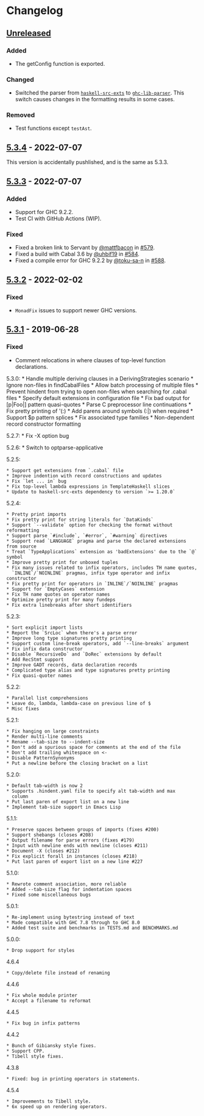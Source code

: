 # Changelog

## [Unreleased]

### Added

- The getConfig function is exported.

### Changed

- Switched the parser from [`haskell-src-exts`] to [`ghc-lib-parser`].
  This switch causes changes in the formatting results in some cases.

### Removed

- Test functions except `testAst`.

## [5.3.4] - 2022-07-07

This version is accidentally pushlished, and is the same as 5.3.3.

## [5.3.3] - 2022-07-07

### Added

- Support for GHC 9.2.2.
- Test CI with GitHub Actions (WIP).

### Fixed

- Fixed a broken link to Servant by [@mattfbacon] in [#579].
- Fixed a build with Cabal 3.6 by [@uhbif19] in [#584].
- Fixed a compile error for GHC 9.2.2 by [@toku-sa-n] in [#588].

## [5.3.2] - 2022-02-02

### Fixed

- `MonadFix` issues to support newer GHC versions.

## [5.3.1] - 2019-06-28

### Fixed

- Comment relocations in where clauses of top-level function declarations.

5.3.0:
    * Handle multiple deriving clauses in a DerivingStrategies scenario
    * Ignore non-files in findCabalFiles
    * Allow batch processing of multiple files
    * Prevent hindent from trying to open non-files when searching for
      .cabal files
    * Specify default extensions in configuration file
    * Fix bad output for [p|Foo|] pattern quasi-quotes
    * Parse C preprocessor line continuations
    * Fix pretty printing of '(:)
    * Add parens around symbols (:|) when required
    * Support $p pattern splices
    * Fix associated type families
    * Non-dependent record constructor formatting

5.2.7:
    * Fix -X option bug

5.2.6:
    * Switch to optparse-applicative

5.2.5:

    * Support get extensions from `.cabal` file
    * Improve indention with record constructions and updates
    * Fix `let ... in` bug
    * Fix top-level lambda expressions in TemplateHaskell slices
    * Update to haskell-src-exts dependency to version `>= 1.20.0`

5.2.4:

    * Pretty print imports
    * Fix pretty print for string literals for `DataKinds`
    * Support `--validate` option for checking the format without reformatting
    * Support parse `#include`, `#error`, `#warning` directives
    * Support read `LANGUAGE` pragma and parse the declared extensions from source
    * Treat `TypeApplications` extension as 'badExtensions' due to the `@` symbol
    * Improve pretty print for unboxed tuples
    * Fix many issues related to infix operators, includes TH name quotes,
      `INLINE`/`NOINLINE` pragmas, infix type operator and infix constructor
    * Fix pretty print for operators in `INLINE`/`NOINLINE` pragmas
    * Support for `EmptyCases` extension
    * Fix TH name quotes on operator names
    * Optimize pretty print for many fundeps
    * Fix extra linebreaks after short identifiers

5.2.3:

    * Sort explicit import lists
    * Report the `SrcLoc` when there's a parse error
    * Improve long type signatures pretty printing
    * Support custom line-break operators, add `--line-breaks` argument
    * Fix infix data constructor
    * Disable `RecursiveDo` and `DoRec` extensions by default
    * Add RecStmt support
    * Improve GADT records, data declaration records
    * Complicated type alias and type signatures pretty printing
    * Fix quasi-quoter names

5.2.2:

    * Parallel list comprehensions
    * Leave do, lambda, lambda-case on previous line of $
    * Misc fixes

5.2.1:

    * Fix hanging on large constraints
    * Render multi-line comments
    * Rename --tab-size to --indent-size
    * Don't add a spurious space for comments at the end of the file
    * Don't add trailing whitespace on <-
    * Disable PatternSynonyms
    * Put a newline before the closing bracket on a list

5.2.0:

    * Default tab-width is now 2
    * Supports .hindent.yaml file to specify alt tab-width and max
      column
    * Put last paren of export list on a new line
    * Implement tab-size support in Emacs Lisp

5.1.1:

    * Preserve spaces between groups of imports (fixes #200)
    * Support shebangs (closes #208)
    * Output filename for parse errors (fixes #179)
    * Input with newline ends with newline (closes #211)
    * Document -X (closes #212)
    * Fix explicit forall in instances (closes #218)
    * Put last paren of export list on a new line #227

5.1.0:

    * Rewrote comment association, more reliable
    * Added --tab-size flag for indentation spaces
    * Fixed some miscellaneous bugs

5.0.1:

    * Re-implement using bytestring instead of text
    * Made compatible with GHC 7.8 through to GHC 8.0
    * Added test suite and benchmarks in TESTS.md and BENCHMARKS.md

5.0.0:

	* Drop support for styles

4.6.4

	* Copy/delete file instead of renaming

4.4.6

	* Fix whole module printer
	* Accept a filename to reformat

4.4.5

	* Fix bug in infix patterns

4.4.2

	* Bunch of Gibiansky style fixes.
	* Support CPP.
	* Tibell style fixes.

4.3.8

	* Fixed: bug in printing operators in statements.

4.5.4

	* Improvements to Tibell style.
	* 6x speed up on rendering operators.

[unreleased]: https://github.com/mihaimaruseac/hindent/compare/v5.3.4...HEAD
[5.3.4]: https://github.com/mihaimaruseac/hindent/compare/v5.3.3...v5.3.4
[5.3.3]: https://github.com/mihaimaruseac/hindent/compare/v5.3.2...v5.3.3
[5.3.2]: https://github.com/mihaimaruseac/hindent/compare/5.3.1...v5.3.2
[5.3.1]: https://github.com/mihaimaruseac/hindent/compare/5.3.0...5.3.1

[@mattfbacon]: https://github.com/mattfbacon
[@uhbif19]: https://github.com/uhbif19
[@toku-sa-n]: https://github.com/toku-sa-n

[#588]: https://github.com/mihaimaruseac/hindent/pull/588
[#584]: https://github.com/mihaimaruseac/hindent/pull/584
[#579]: https://github.com/mihaimaruseac/hindent/pull/579

[`haskell-src-exts`]: https://hackage.haskell.org/package/haskell-src-exts
[`ghc-lib-parser`]: https://hackage.haskell.org/package/ghc-lib-parser

